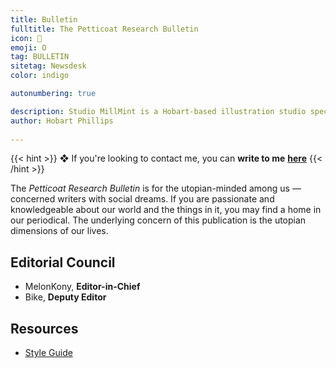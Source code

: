 ```yaml
---
title: Bulletin
fulltitle: The Petticoat Research Bulletin
icon: 💾
emoji: O
tag: BULLETIN
sitetag: Newsdesk
color: indigo

autonumbering: true

description: Studio MillMint is a Hobart-based illustration studio specialising in utopian fiction.
author: Hobart Phillips
 
---
```


{{< hint >}}
❖ If you're looking to contact me, you can **write to me** [**here**](mailto:studio@millmint.net)
{{< /hint >}}

The *Petticoat Research Bulletin* is for the utopian-minded among us — concerned writers with social dreams. If you are passionate and knowledgeable about our world and the things in it, you may find a home in our periodical. The underlying concern of this publication is the utopian dimensions of our lives. 

## Editorial Council
* MelonKony, **Editor-in-Chief**
* Bike, **Deputy Editor**

## Resources

* <a href="/files/bulletin/PRB Style Guide.pdf">Style Guide</a>
